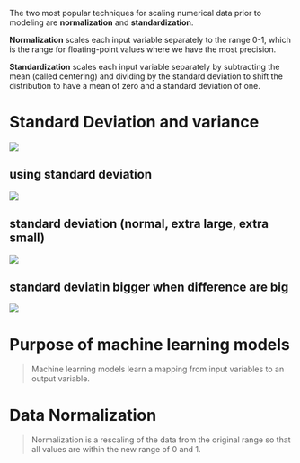 The two most popular techniques for scaling numerical data prior to modeling are **normalization** and **standardization**.

**Normalization** scales each input variable separately to the range 0-1, which is the range for floating-point values where we have the most precision.

**Standardization** scales each input variable separately by subtracting the mean (called centering) and dividing by the standard deviation to shift the distribution to have a mean of zero and a standard deviation of one.

# Standard Deviation and variance

![](https://i.imgur.com/zO0MQki.png)

## using standard deviation

![](https://i.imgur.com/dVxXrkI.png)

## standard deviation (normal, extra large, extra small)

![](https://i.imgur.com/3cfSC9b.png)

## standard deviatin bigger when difference are big

![](https://i.imgur.com/IfHYmM2.png)

# Purpose of machine learning models

> Machine learning models learn a mapping from input variables to an output variable.


# Data Normalization

> Normalization is a rescaling of the data from the original range so that all values are within the new range of 0 and 1.
